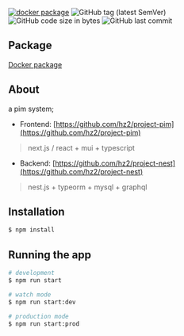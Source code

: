 
[![docker package](https://github.com/hz2/project-nest/actions/workflows/action-docker.yml/badge.svg)](https://github.com/hz2/project-nest/actions/workflows/action-docker.yml)
![GitHub tag (latest SemVer)](https://img.shields.io/github/v/tag/hz2/project-nest) 
![GitHub code size in bytes](https://img.shields.io/github/languages/code-size/hz2/project-nest) 
![GitHub last commit](https://img.shields.io/github/last-commit/hz2/project-nest) 
## Package

[Docker package](https://github.com/hz2/project-nest/pkgs/container/project-nest)

## About

a pim system;

- Frontend: [https://github.com/hz2/project-pim](https://github.com/hz2/project-pim)

> next.js / react + mui + typescript

- Backend: [https://github.com/hz2/project-nest](https://github.com/hz2/project-nest)

> nest.js + typeorm + mysql + graphql


## Installation

```bash
$ npm install
```

## Running the app

```bash
# development
$ npm run start

# watch mode
$ npm run start:dev

# production mode
$ npm run start:prod
```
